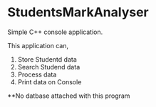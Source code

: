 # StudentsMarkAnalyser
Simple C++ console application.

This application can,
1. Store Studentd data
2. Search Studend data
3. Process data
4. Print data on Console

**No datbase attached with this program
